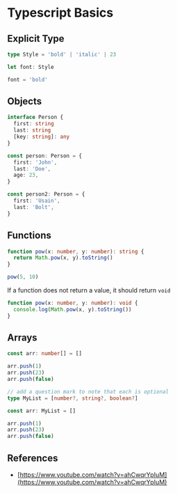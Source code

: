 # Typescript Basics

## Explicit Type

```typescript
type Style = 'bold' | 'italic' | 23

let font: Style

font = 'bold'
```

## Objects

```typescript
interface Person {
  first: string
  last: string
  [key: string]: any
}

const person: Person = {
  first: 'John',
  last: 'Doe',
  age: 23,
}

const person2: Person = {
  first: 'Usain',
  last: 'Bolt',
}
```

## Functions

```typescript
function pow(x: number, y: number): string {
  return Math.pow(x, y).toString()
}

pow(5, 10)
```

If a function does not return a value, it should return `void`

```typescript
function pow(x: number, y: number): void {
  console.log(Math.pow(x, y).toString())
}
```

## Arrays

```typescript
const arr: number[] = []

arr.push(1)
arr.push(23)
arr.push(false)
```

```typescript
// add a question mark to note that each is optional
type MyList = [number?, string?, boolean?]

const arr: MyList = []

arr.push(1)
arr.push(23)
arr.push(false)
```

## References

- [https://www.youtube.com/watch?v=ahCwqrYpIuM](https://www.youtube.com/watch?v=ahCwqrYpIuM)
